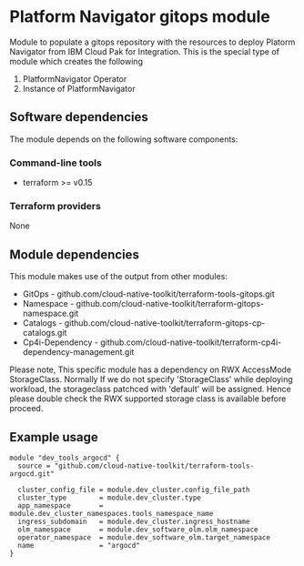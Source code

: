 # Platform Navigator gitops module

Module to populate a gitops repository with the resources to deploy Platorm Navigator from IBM Cloud Pak for Integration. This is the special type of module
which creates the following
  1. PlatformNavigator Operator
  2. Instance of PlatformNavigator

## Software dependencies

The module depends on the following software components:

### Command-line tools

- terraform >= v0.15

### Terraform providers

None

## Module dependencies

This module makes use of the output from other modules:

- GitOps - github.com/cloud-native-toolkit/terraform-tools-gitops.git
- Namespace - github.com/cloud-native-toolkit/terraform-gitops-namespace.git
- Catalogs - github.com/cloud-native-toolkit/terraform-gitops-cp-catalogs.git
- Cp4i-Dependency - github.com/cloud-native-toolkit/terraform-cp4i-dependency-management.git

Please note, This specific module has a dependency on RWX AccessMode StorageClass. Normally If we do not specify 'StorageClass' while deploying workload, the storageclass patchced with 'default' will be assigned. Hence please double check the RWX supported storage class is available before proceed.

## Example usage

```hcl-terraform
module "dev_tools_argocd" {
  source = "github.com/cloud-native-toolkit/terraform-tools-argocd.git"

  cluster_config_file = module.dev_cluster.config_file_path
  cluster_type        = module.dev_cluster.type
  app_namespace       = module.dev_cluster_namespaces.tools_namespace_name
  ingress_subdomain   = module.dev_cluster.ingress_hostname
  olm_namespace       = module.dev_software_olm.olm_namespace
  operator_namespace  = module.dev_software_olm.target_namespace
  name                = "argocd"
}
```

